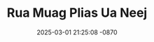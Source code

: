 ---
layout: movie-video-data
date: 2025-03-01 21:25:08 -0870
categories: movie

# Site Attributes
title: "Rua Muag Plias Ua Neej"
permalink: "/movie/Rua_Muag_Plias_Ua_Neej"

# Movie Attributes
synopsis: "Frightening! Terrifying! Tshwj Kab yog ib tug neeg quav yeeb heev, nws yeej tsis hlub txog nws tus poj niam thiab nws ob tug menyuam li. Nyiaj txiag muaj pes tsawg los Tshwj Kab yeem cia mus yuav yeeb los haus, txog thaum kawg nws thiaj li yuam kev deb heev, nws thiaj li tau txais txoj kev tsom nyem. Niam loj tuag nco ntsoov Tshwj Kab txoj kev lim hiam, los txog niaj hnub niam no niam loj thiaj tau los tsim txom Tshwj Kab pauj yav thaum ub Tshwj Kab tsis hlub nws. "
producer: "Hmoob Koos Txoos Production"
director: ""
writer: ""
video_link: ""
genre: ""
year: ""
release_type: "DVD"
storage: "Center for Hmong Studies"
thumbnail: "/assets/images/movie_thumbnails/Rua Muag Plias Ua Neej.jpeg"
publishing_company: "Hmoob Koos Txoos Production"

# Sequels + Parts
base_movie: ""
total_parts: 0
sequel: ""

# Movie Cast
cast:
- name: "Txais Hawj"
- name: "Tsab Lauj"
- name: "Ntxhoo Lis"
- name: "Maiv Xis Vaj"
---